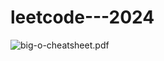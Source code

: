# leetcode---2024

![big-o-cheatsheet.pdf]("https://github.com/Pushpakumar02/leetcode-2024/blob/main/big-o-cheatsheet.pdf")

